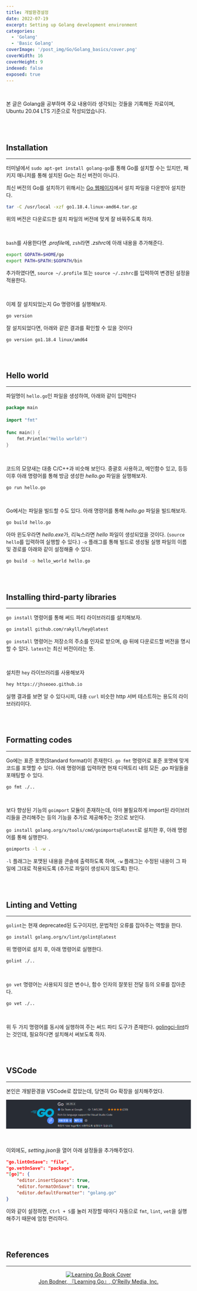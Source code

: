 ```yaml
---
title: 개발환경설정
date: 2022-07-19
excerpt: Setting up Golang development environment
categories:
  - 'Golang'
  - 'Basic Golang'
coverImage: '/post_img/Go/Golang_basics/cover.png'
coverWidth: 16
coverHeight: 9
indexed: false
exposed: true
---
```


<br>

본 글은 Golang을 공부하며 주요 내용이라 생각되는 것들을 기록해둔 자료이며, Ubuntu 20.04 LTS 기준으로 작성되었습니다.

<br><br>

## Installation

---

터미널에서 `sudo apt-get install golang-go`를 통해 Go를 설치할 수는 있지만, 패키지 매니저를 통해 설치된 Go는 최신 버전이 아니다.

최신 버전의 Go를 설치하기 위해서는 [Go 웹페이지](https://go.dev/dl/)에서 설치 파일을 다운받아 설치한다.

```bash
tar -C /usr/local -xzf go1.18.4.linux-amd64.tar.gz
```

위의 버전은 다운로드한 설치 파일의 버전에 맞게 잘 바꿔주도록 하자.

<br>

`bash`를 사용한다면 *.profile*에, `zsh`라면 *.zshrc*에 아래 내용을 추가해준다.

```bash
export GOPATH=$HOME/go
export PATH=$PATH:$GOPATH/bin
```

추가하였다면, `source ~/.profile` 또는 `source ~/.zshrc`를 입력하여 변경된 설정을 적용한다.

<br>

이제 잘 설치되었는지 Go 명령어를 실행해보자.

```bash
go version
```

잘 설치되었다면, 아래와 같은 결과를 확인할 수 있을 것이다

```bash
go version go1.18.4 linux/amd64
```

<br><br>

## Hello world

---

파일명이 `hello.go`인 파일을 생성하여, 아래와 같이 입력한다

```go
package main

import "fmt"

func main() {
    fmt.Println("Hello world!")
}
```

<br>

코드의 모양새는 대충 C/C++과 비슷해 보인다. 중괄호 사용하고, 메인함수 있고, 등등
이후 아래 명령어를 통해 방금 생성한 _hello.go_ 파일을 실행해보자.

```bash
go run hello.go
```

<br>

Go에서는 파일을 빌드할 수도 있다. 아래 명령어를 통해 _hello.go_ 파일을 빌드해보자.

```bash
go build hello.go
```

아마 윈도우라면 *hello.exe*가, 리눅스라면 _hello_ 파일이 생성되었을 것이다. (`source hello`를 입력하여 실행할 수 있다.)
`-o` 플래그를 통해 빌드로 생성될 실행 파일의 이름 및 경로를 아래와 같이 설정해줄 수 있다.

```bash
go build -o hello_world hello.go
```

<br><br>

## Installing third-party libraries

---

`go install` 명령어를 통해 써드 파티 라이브러리를 설치해보자.

```bash
go install github.com/rakyll/hey@latest
```

`go install` 명령어는 저장소의 주소를 인자로 받으며, @ 뒤에 다운로드할 버전을 명시할 수 있다. `latest`는 최신 버전이라는 뜻.

<br>

설치한 `hey` 라이브러리를 사용해보자

```bash
hey https://jhseoeo.github.io
```

실행 결과를 보면 알 수 있다시피, 대충 `curl` 비슷한 http 서버 테스트하는 용도의 라이브러리이다.

<br><br>

## Formatting codes

---

Go에는 표준 포맷(Standard format)이 존재한다. `go fmt` 명령어로 표준 포맷에 맞게 코드를 포맷할 수 있다. 아래 명령어를 입력하면 현재 디렉토리 내의 모든 _.go_ 파일들을 포매팅할 수 있다.

```bash
go fmt ./..
```

<br>

보다 향상된 기능의 `goimport` 모듈이 존재하는데, 아마 불필요하게 import된 라이브러리들을 관리해주는 등의 기능을 추가로 제공해주는 것으로 보인다.

`go install golang.org/x/tools/cmd/goimports@latest`로 설치한 후, 아래 명령어를 통해 실행한다.

```bash
goimports -l -w .
```

`-l` 플래그는 포맷된 내용을 콘솔에 출력하도록 하며, `-w` 플래그는 수정된 내용이 그 파일에 그대로 적용되도록 (추가로 파일이 생성되지 않도록) 한다.

<br><br>

## Linting and Vetting

---

`golint`는 현재 deprecated된 도구이지만, 문법적인 오류를 잡아주는 역할을 한다.

```bash
go install golang.org/x/lint/golint@latest
```

위 명령어로 설치 후, 아래 명령어로 실행한다.

```bash
golint ./..
```

<br>

`go vet` 명령어는 사용되지 않은 변수나, 함수 인자의 잘못된 전달 등의 오류를 잡아준다.

```bash
go vet ./..
```

<br>

위 두 가지 명령어를 동시에 실행하여 주는 써드 파티 도구가 존재한다. [golingci-lint](https://golangci-lint.run/usage/install/)라는 것인데, 필요하다면 설치해서 써보도록 하자.

<br><br>

## VSCode

---

본인은 개발환경을 VSCode로 잡았는데, 당연히 Go 확장을 설치해주었다.

![PIC](/post_img/Go/Golang_basics/GO1/1.PNG)

<br>

이외에도, *setting.json*을 열어 아래 설정들을 추가해주었다.

```json
"go.lintOnSave": "file",
"go.vetOnSave": "package",
"[go]": {
    "editor.insertSpaces": true,
    "editor.formatOnSave": true,
    "editor.defaultFormatter": "golang.go"
}
```

이와 같이 설정하면, `Ctrl + S`를 눌러 저장할 때마다 자동으로 `fmt`, `lint`, `vet`을 실행해주기 때문에 엄청 편리하다.

<br><br>

## References

---

<center>

[![Learning Go Book Cover](https://learning.oreilly.com/covers/urn:orm:book:9781492077206/400w/)](https://learning.oreilly.com/library/view/learning-go/9781492077206/) <br>
[Jon Bodner, 『Learning Go』, O'Reilly Media, Inc.](https://learning.oreilly.com/library/view/learning-go/9781492077206/)

</center>

<br><br>
